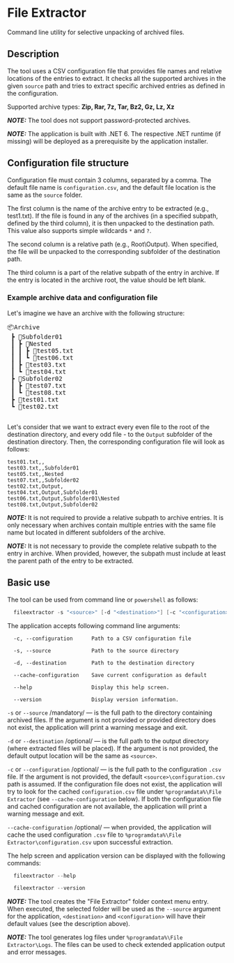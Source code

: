 # File Extractor

Command line utility for selective unpacking of archived files.

## Description

The tool uses a CSV configuration file that provides file names and relative locations of the entries to extract. It checks all the supported archives in the given `source` path and tries to extract specific archived entries as defined in the configuration.

Supported archive types: **Zip, Rar, 7z, Tar, Bz2, Gz, Lz, Xz**

**_NOTE:_** The tool does not support password-protected archives.

**_NOTE:_** The application is built with .NET 6. The respective .NET runtime (if missing) will be deployed as a prerequisite by the application installer.

## Configuration file structure

Configuration file must contain 3 columns, separated by a comma. The default file name is `configuration.csv`, and the default file location is the same as the `source` folder.

The first column is the name of the archive entry to be extracted (e.g., test1.txt). If the file is found in any of the archives (in a specified subpath, defined by the third column), it is then unpacked to the destination path. This value also supports simple wildcards `*` and `?`.

The second column is a relative path (e.g., Root\Output). When specified, the file will be unpacked to the corresponding subfolder of the destination path.

The third column is a part of the relative subpath of the entry in archive. If the entry is located in the archive root, the value should be left blank.

### Example archive data and configuration file

Let's imagine we have an archive with the following structure:

<pre>
📦Archive
 ┣ 📂Subfolder01
 ┃ ┣ 📂Nested
 ┃ ┃ ┣ 📜test05.txt
 ┃ ┃ ┗ 📜test06.txt
 ┃ ┣ 📜test03.txt
 ┃ ┗ 📜test04.txt
 ┣ 📂Subfolder02
 ┃ ┣ 📜test07.txt
 ┃ ┗ 📜test08.txt
 ┣ 📜test01.txt
 ┗ 📜test02.txt
 </pre>

 Let's consider that we want to extract every even file to the root of the destination directory, and every odd file - to the `Output` subfolder of the destination directory. Then, the corresponding configuration file will look as follows:

 ```
test01.txt,,
test03.txt,,Subfolder01
test05.txt,,Nested
test07.txt,,Subfolder02
test02.txt,Output,
test04.txt,Output,Subfolder01
test06.txt,Output,Subfolder01\Nested
test08.txt,Output,Subfolder02
 ```

**_NOTE:_** It is not required to provide a relative subpath to archive entries. It is only necessary when archives contain multiple entries with the same file name but located in different subfolders of the archive.

**_NOTE:_** It is not necessary to provide the complete relative subpath to the entry in archive. When provided, however, the subpath must include at least the parent path of the entry to be extracted.

## Basic use

The tool can be used from command line or `powershell` as follows:

``` powershell
  fileextractor -s "<source>" [-d "<destination>"] [-c "<configuration>"] [--cache-configuration]
```

The application accepts following command line arguments:

```
  -c, --configuration      Path to a CSV configuration file

  -s, --source             Path to the source directory

  -d, --destination        Path to the destination directory

  --cache-configuration    Save current configuration as default

  --help                   Display this help screen.

  --version                Display version information.
```

`-s` or `--source` /mandatory/ — is the full path to the directory containing archived files. If the argument is not provided or provided directory does not exist, the application will print a warning message and exit.

`-d` or `--destination` /optional/ — is the full path to the output directory (where extracted files will be placed). If the argument is not provided, the default output location will be the same as `<source>`.

`-c` or `--configuration` /optional/ — is the full path to the configuration `.csv` file. If the argument is not provided, the default `<source>\configuration.csv` path is assumed. If the configuration file does not exist, the application will try to look for the cached `configuration.csv` file under `%programdata%\File Extractor` (see `--cache-configuration` below). If both the configuration file and cached configuration are not available, the application will print a warning message and exit.

`--cache-configuration` /optional/ — when provided, the application will cache the used configuration `.csv` file to `%programdata%\File Extractor\configuration.csv` upon successful extraction.

The help screen and application version can be displayed with the following commands:

``` powershell
  fileextractor --help
```

``` powershell
  fileextractor --version
```

**_NOTE:_** The tool creates the "File Extractor" folder context menu entry. When executed, the selected folder will be used as the `--source` argument for the application, `<destination>` and `<configuration>` will have their default values (see the description above).

**_NOTE:_** The tool generates log files under `%programdata%\File Extractor\Logs`. The files can be used to check extended application output and error messages.
